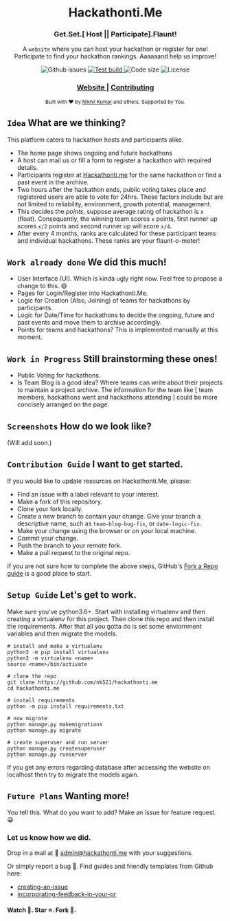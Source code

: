 <h1 align="center">Hackathonti.Me</h1>

<h3 align="center">Get.Set.[ Host || Participate].Flaunt!</h3>

<p align="center"> A <code>website</code> where you can host your hackathon or register for one! Participate to find your
  hackathon rankings. Aaaaaand help us improve!
</p>

<p align="center">
  <img src="https://img.shields.io/github/issues/nk521/hackathonti.me?style=flat-square&color=brightgreen&logo=github"
       alt="Github issues" />
  <a href="https://hackathonti-me.herokuapp.com/">
    <img src="https://img.shields.io/badge/Heroku-test%20build-red?style=flat-square&logo=heroku"
         alt="Test build" />
  </a>
  <img src="https://img.shields.io/github/languages/code-size/nk521/hackathonti.me?style=flat-square&color=orange"
       alt="Code size" />
  <img src="https://img.shields.io/github/license/nk521/hackathonti.me?style=flat-square&color=blueviolet"
       alt="License" />
</p> 

<h3 align="center">
  <a href="https://hackathonti-me.herokuapp.com/">
    Website
  </a>
  <span> | </span>
  <a href="https://github.com/nk521/hackathonti.me/blob/master/README.md#contribution-guide-i-want-to-get-started">
    Contributing
  </a>
</h3>

<p align="center">
  <sub>Built with ❤︎ by
    <a href="https://github.com/nk521">Nikhil Kumar</a> and others. Supported by You. 
    </a>
</p>

## `Idea` What are we thinking?
This platform caters to hackathon hosts and participants alike. 
- The home page shows ongoing and future hackathons
- A host can mail us or fill a form to register a hackathon with required details. 
- Participants register at [Hackathonti.me](www.hackathonti.me) for the same hackathon or find a past event in the archive.
- Two hours after the hackathon ends, public voting takes place and registered users are able to vote for 24hrs. These factors include but are not limited to reliability, environment, growth potential, management.
- This decides the _points_, suppose average rating of hackathon is `x` (float). Consequently, the winning team scores `x` points, first runner up scores `x/2` points and second runner up will score `x/4`. 
- After every 4 months, ranks are calculated for these participant teams and individual hackathons. These ranks are your flaunt-o-meter!

## `Work already done` We did this much! 
- User Interface (UI). Which is kinda ugly right now. Feel free to propose a change to this. 😄
- Pages for Login/Register into Hackathonti.Me.
- Logic for Creation (Also, Joining) of teams for hackathons by participants.
- Logic for Date/Time for hackathons to decide the ongoing, future and past events and move them to archive accordingly.
- Points for teams and hackathons? This is implemented manually at this moment.

## `Work in Progress` Still brainstorming these ones!
- Public Voting for hackathons.
- Is Team Blog is a good idea? Where teams can write about their projects to maintain a project archive. The information for the team like [ team members, hackathons went and hackathons attending ] could be more concisely arranged on the page.

## `Screenshots` How do we look like?
(Will add soon.)

## `Contribution Guide` I want to get started. 
If you would like to update resources on Hackathonti.Me, please:
- Find an issue with a label relevant to your interest.
- Make a fork of this repository.
- Clone your fork locally.
- Create a new branch to contain your change. Give your branch a descriptive name, such as `team-blog-bug-fix`, or `date-logic-fix`.
- Make your change using the browser or on your local machine.
- Commit your change.
- Push the branch to your remote fork.
- Make a pull request to the original repo.

If you are not sure how to complete the above steps, GitHub's [Fork a Repo guide](https://help.github.com/en/articles/fork-a-repo#fork-an-example-repository) is a good place to start.

## `Setup Guide` Let's get to work.
Make sure you've python3.6+. Start with installing virtualenv and then creating a virtualenv for this project. Then clone this repo and then install the requirements. After that all you gotta do is set some enviornment variables and then migrate the models.

    # install and make a virtualenv
    python3 -m pip install virtualenv
    python3 -m virtualenv <name>
    source <name>/bin/activate

    # clone the repo
    git clone https://github.com/nk521/hackathonti.me
    cd hackathonti.me

    # install requirements
    python -m pip install requirements.txt

    # now migrate
    python manage.py makemigrations
    python manage.py migrate

    # create superuser and run server
    python manage.py createsuperuser
    python manage.py runserver

If you get any errors regarding database after accessing the website on localhost then try to migrate the models again.

## `Future Plans` Wanting more!
You tell this. What do you want to add? Make an issue for feature request. 😀

### Let us know how we did.
Drop in a mail at 📩 admin@hackathonti.me with your suggestions.

Or simply report a bug 🐞. Find guides and friendly templates from Github here: 
- [creating-an-issue](https://help.github.com/en/github/managing-your-work-on-github/creating-an-issue)
- [incorporating-feedback-in-your-pr](https://help.github.com/en/github/collaborating-with-issues-and-pull-requests/incorporating-feedback-in-your-pull-request#opening-an-issue-for-an-out-of-scope-suggestion)

#### Watch 👀. Star ⭐. Fork 🍴.
